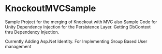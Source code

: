 # KnockoutMVCSample
Sample Project for the merging of Knockout with MVC
also Sample Code for Unity Dependency Injection for the Persistence Layer. Getting DbContext thru Dependency Injection.

Currently Adding Asp.Net Identity. For Implementing Group Based User management
